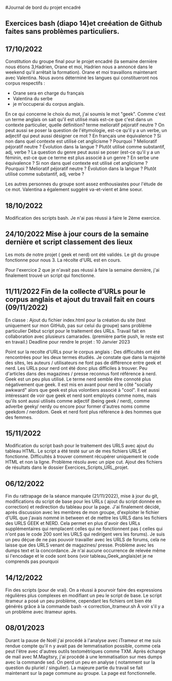 #Journal de bord du projet encadré

## Exercices bash (diapo 14)et creéation de Github faites sans problèmes particuliers.
## 17/10/2022
Constitution du groupe final pour le projet encadré (la semaine dernière 
nous étions 3,Hadrien, Orane et moi, Hadrien nous a annoncé dans le 
weekend qu'il arrêtait la formation). Orane et moi travaillons maintenant 
avec Valentina.
Nous avons déterminé les langues qui constitueront nos corpus respectifs :
- Orane sera en charge du français
- Valentina du serbe
- je m'occuperai du corpus anglais.

En ce qui concerne le choix du mot, j'ai soumis le mot "geek". 
Comme c'est un terme anglais on sait qu'il est utilisé  mais est-ce 
que c'est dans un contexte particulier, quelle définition?  terme 
melioratif péjoratif neutre ? On peut aussi se poser la question de 
l'étymologie, est-ce qu'il y a un verbe, un adjectif qui peut aussi 
désigner ce mot ?
En français une équivalence ? Si non dans quel contexte est utilisé cet 
anglicisme ? Pourquoi ? Melioratif péjoratif neutre ? Évolution dans la 
langue ? Plutôt utilisé comme substantif, adj, verbe ? La question du 
genre peut aussi se poser (est-ce qu'il y a un féminin, est-ce que ce 
terme est plus associé à un genre ?
En serbe une équivalence ? Si non dans quel contexte est utilisé cet 
anglicisme ? Pourquoi ? Melioratif péjoratif neutre ? Évolution dans la 
langue ? Plutôt utilisé comme substantif, adj, verbe ?

Les autres personnes du groupe sont assez enthousiastes pour l'étude de ce 
mot. Valentina a également suggéré va-et-vient et âme soeur. 

## 18/10/2022
Modification des scripts bash. Je n'ai pas réussi à faire le 2ème exercice.

## 24/10/2022 Mise à jour cours de la semaine dernière et script classement des lieux 

Les mots de notre projet ( geek et nerd) ont été validés. Le git du groupe fonctionne pour nous 3. La récolte d'URL est en cours.

Pour l'exercice 2 que je n'avait pas réussi à faire la semaine dernière, j'ai finalement trouvé un script qui fonctionne.

## 11/11/2022 Fin de la collecte d'URLs pour le corpus anglais et ajout du travail fait en cours (09/11/2022)
En classe :
Ajout du fichier index.html pour la création du site (test uniquement sur mon GitHub, pas sur celui du groupe) sans problème particulier
Début script pour le traitement des URLs. Travail fait en collaboration avec plusieurs camarades. (première partie push, le reste est en travail.) 
Deadline pour rendre le projet : 10 Janvier 2023

Point sur la recolte d'URLs pour le corpus anglais :
Des difficultés ont été rencontrées pour les deux termes étudiés. Je constate que dans la majorité des sites, les auteurs / utilisateurs ne font pas de différence entre geek et nerd.
Les URLs pour nerd ont été donc plus difficiles à trouver. Peu d'articles dans des magazines / presse reconnus font référence à nerd. Geek est un peu plus utilisé. 
Le terme nerd semble être connoté plus négativement que geek. Il est mis en avant pour nerd le côté "socially awkward" alors que geek est plus volontiers associé à "cool".
Il est aussi intéressant de voir que geek et nerd sont employés comme noms, mais qu'ils sont aussi utilisés comme adjectif (being geek / nerd), comme adverbe geeky/ nerdy ou encore pour former d'autres noms comme geekdom / nerddom.
Geek et nerd font plus référence à des hommes que des femmes. 

## 15/11/2022
Modification du script bash pour le traitement des URLS avec ajout du tableau HTML. Le script a été testé sur un de mes fichiers URLS et fonctionne. Difficultés à 
trouver comment récupérer uniquement le code HTML et non la ligne. Problème résolu avec un pipe cut. 
Ajout des fichiers de résultats dans le dossier Exercices_Scripts_URL_projet.

## 06/12/2022
Fin du rattrapage de la séance manquée (21/11/2022), mise à jour du git, modifications du script de base pour les URLs ( ajout du script donnée en correction) et redirection du tableau pour la page.
J'ai finalement décidé, après discussion avec les membres de mon groupe, d'exploiter le fichier d'URL que j'avais nommé in between et de mettre les URLS dans les fichiers des URLS GEEK et NERD.
Cela permet en plus d'avoir des URLs supplémentaires qui remplacent celles qui ne fonctionnent pas ( celles qui n'ont pas le code 200 sont les URLS qui redirigent vers les forums). 
Je suis un peu déçue de ne pas pouvoir travailler avec les URLS de forums, cela ne laisse que des URLS venant de magazines/ presse.
Problème avec les dumps text et la concordance. Je n'ai aucune occurrence de relevée même si l'encodage et le code sont bons (voir tableau_Geek_anglais)et je ne comprends pas pourquoi

## 14/12/2022
Fin des scripts (pour de vrai). On a réussi à pourvoir faire des expressions régulières plus complexes en modifiant un peu le script de base. 
Le script itrameur a posé un peu problème, cependant les fichiers ont bien été générés grâce à la commande bash -x correction_itrameur.sh 
À voir s'il y a un problème avec itrameur après.

## 08/01/2023
Durant la pause de Noël j'ai procédé à l'analyse avec iTrameur et me suis rendue compte qu'il n y avait pas de lemmatisation possible, comme cela peut l'être avec d'autres outils textométriques comme TXM.
Après échange de mail avec M.Magitsry, j'ai procédé à une lemmatisation sur mes dumps avec la commande sed. On perd un peu en analyse ( notamment sur la question du pluriel / singulier).
La majeure partie du travail se fait maintenant sur la page commune au groupe. La page est fonctionnelle.
